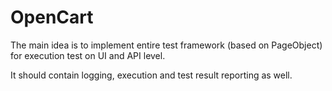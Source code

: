 # OpenCart
The main idea is to implement entire test 
framework (based on PageObject) for execution 
test on UI and API level. 

It should contain logging, execution
and test result reporting as well.